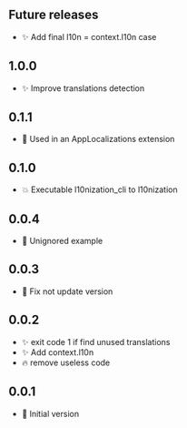 ## Future releases

- ✨ Add final l10n = context.l10n case

## 1.0.0

- ✨ Improve translations detection

## 0.1.1

- 🐛 Used in an AppLocalizations extension

## 0.1.0

- 💥 Executable l10nization_cli to l10nization

## 0.0.4

- 🐛 Unignored example

## 0.0.3

- 🐛 Fix not update version

## 0.0.2

- ✨ exit code 1 if find unused translations
- ✨ Add context.l10n
- 🔥 remove useless code

## 0.0.1

- 🎉 Initial version
